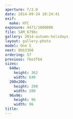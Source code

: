 ```yaml
---
aperture: f/2.0
date: 2014-09-24 10:24:41
exif:
  make: HTC
exposure: 4471/1000000
file: SAM_6796c
gallery: 2014-autumn-holidays
layout: gallery-photo
model: One S
next: 0bb3360
ordering: 57
previous: f6e3f64
sizes:
  640w:
    height: 362
    width: 640
  200x200:
    height: 200
    width: 200
  96x96:
    height: 96
    width: 96
title: 
---
```


